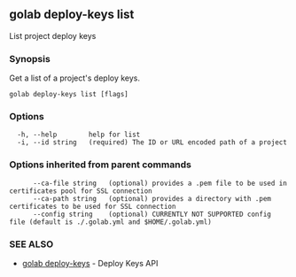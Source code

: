 ## golab deploy-keys list

List project deploy keys

### Synopsis


Get a list of a project's deploy keys.

```
golab deploy-keys list [flags]
```

### Options

```
  -h, --help        help for list
  -i, --id string   (required) The ID or URL encoded path of a project
```

### Options inherited from parent commands

```
      --ca-file string   (optional) provides a .pem file to be used in certificates pool for SSL connection
      --ca-path string   (optional) provides a directory with .pem certificates to be used for SSL connection
      --config string    (optional) CURRENTLY NOT SUPPORTED config file (default is ./.golab.yml and $HOME/.golab.yml)
```

### SEE ALSO
* [golab deploy-keys](golab_deploy-keys.md)	 - Deploy Keys API


